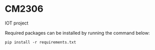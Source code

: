 # CM2306
IOT project 

Required packages can be installed by running the command below:
```
pip install -r requirements.txt
```
